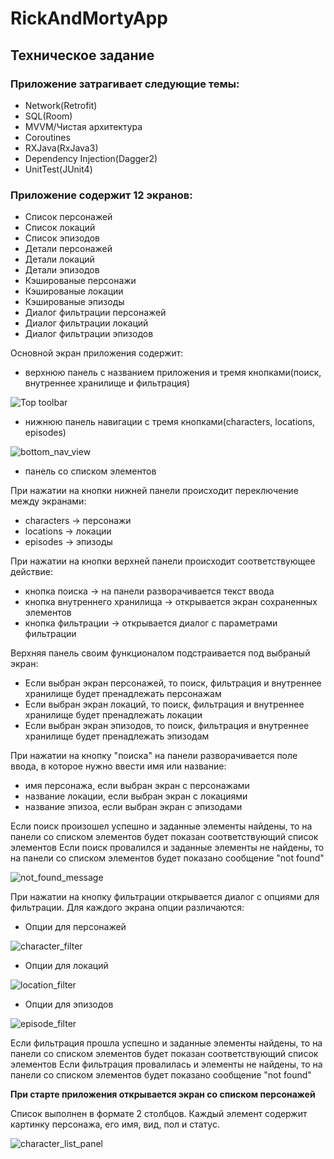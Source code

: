 # RickAndMortyApp
## Техническое задание
### Приложение затрагивает следующие темы:
* Network(Retrofit)
* SQL(Room)
* MVVM/Чистая архитектура
* Coroutines
* RXJava(RxJava3)
* Dependency Injection(Dagger2)
* UnitTest(JUnit4)
### Приложение содержит 12 экранов:
* Список персонажей
* Список локаций
* Список эпизодов
* Детали персонажей
* Детали локаций
* Детали эпизодов
* Кэшированые персонажи
* Кэшированые локации
* Кэшированые эпизоды
* Диалог фильтрации персонажей
* Диалог фильтрации локаций
* Диалог фильтрации эпизодов

Основной экран приложения содержит: 
* верхнюю панель с названием приложения и тремя кнопками(поиск, внутреннее хранилище и фильтрация)

![Top toolbar](https://github.com/MichMasl/RickAndMortyApp/assets/117280014/d86453ad-32b3-4dde-baa7-893e8608658d)
* нижнюю панель навигации с тремя кнопками(characters, locations, episodes)

![bottom_nav_view](https://github.com/MichMasl/RickAndMortyApp/assets/117280014/c81f053d-07e5-4051-abe6-b4ebfb3f074a)
* панель со списком элементов

При нажатии на кнопки нижней панели происходит переключение между экранами: 
* characters -> персонажи
* locations -> локации
* episodes -> эпизоды

При нажатии на кнопки верхней панели происходит соответствующее действие:
* кнопка поиска -> на панели разворачивается текст ввода
* кнопка внутреннего хранилища -> открывается экран сохраненных элементов
* кнопка фильтрации -> открывается диалог с параметрами фильтрации

Верхняя панель своим функционалом подстраивается под выбраный экран: 
* Если выбран экран персонажей, то поиск, фильтрация и внутреннее хранилище будет пренадлежать персонажам 
* Если выбран экран локаций, то поиск, фильтрация и внутреннее хранилище будет пренадлежать локации
* Если выбран экран эпизодов, то поиск, фильтрация и внутреннее хранилище будет пренадлежать эпизодам

При нажатии на кнопку "поиска" на панели разворачивается поле ввода, в которое нужно ввести имя или название: 
* имя персонажа, если выбран экран с персонажами
* название локации, если выбран экран с локациями
* название эпизоа, если выбран экран с эпизодами

Если поиск произошел успешно и заданные элементы найдены, то на панели со списком элементов будет показан соответствующий список элементов
Если поиск провалился и заданные элементы не найдены, то на панели со списком элементов будет показано сообщение "not found"

![not_found_message](https://github.com/MichMasl/RickAndMortyApp/assets/117280014/2359b772-9554-44e9-9486-2b91fb7bc35f)

При нажатии на кнопку фильтрации открывается диалог с опциями для фильтрации. Для каждого экрана опции различаются:
* Опции для персонажей

![character_filter](https://github.com/MichMasl/RickAndMortyApp/assets/117280014/580ca817-37d5-42b7-8577-a78c8f87a187)

* Опции для локаций

![location_filter](https://github.com/MichMasl/RickAndMortyApp/assets/117280014/52835e5f-ebb8-4e60-a41a-bb8e5ef1e225)

* Опции для эпизодов

![episode_filter](https://github.com/MichMasl/RickAndMortyApp/assets/117280014/30dcf7f9-4d8f-4ebe-94cb-9b7a39740743)

Если фильтрация прошла успешно и заданные элементы найдены, то на панели со списком элементов будет показан соответствующий список элементов
Если фильтрация провалилась и элементы не найдены, то на панели со списком элементов будет показано сообщение "not found"

**При старте приложения открывается экран со списком персонажей**

Список выполнен в формате 2 столбцов. Каждый элемент содержит картинку персонажа, его имя, вид, пол и статус.

![character_list_panel](https://github.com/MichMasl/RickAndMortyApp/assets/117280014/0b660d63-c3f2-4c8b-827c-5548e435a6da)
